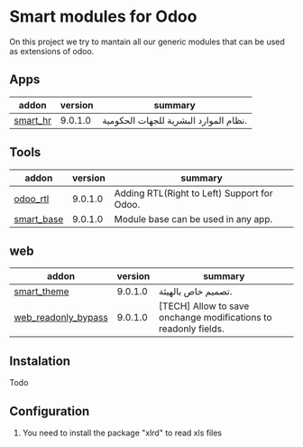 Smart modules for Odoo
=======================

On this project we try to mantain all our generic modules that can be used as  extensions of odoo.


[//]: # (addons)
Apps
-----
addon | version | summary
--- | --- | ---
[smart_hr](smart_hr/) | 9.0.1.0  | نظام الموارد البشرية للجهات الحكومية.


Tools
------
addon | version | summary
--- | --- | ---
[odoo_rtl](odoo_rtl/) | 9.0.1.0  | Adding RTL(Right to Left) Support for Odoo.
[smart_base](smart_base/) | 9.0.1.0  | Module base  can be used in any app.


web
-----
addon | version | summary
--- | --- | ---
[smart_theme](smart_theme/) | 9.0.1.0  |تصميم خاص بالهيئة.
[web_readonly_bypass](web_readonly_bypass/) | 9.0.1.0  | [TECH] Allow to save onchange modifications to readonly fields.


[//]: # (end addons)


Instalation
-------------

Todo

Configuration
--------------

1) You need to install the package "xlrd" to read xls files
